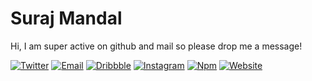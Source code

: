 # Suraj Mandal

Hi, I am super active on github and mail so please drop me a message!

[![Twitter](https://img.shields.io/badge/Twitter-1DA1F2?style=for-the-badge&logo=twitter&logoColor=white)](https://twitter.com/surajmandalcell)
[![Email](https://img.shields.io/badge/email-788cb6?style=for-the-badge&logo=About.me&logoColor=white)](https://surajmandalcell@gmail.com)
[![Dribbble](https://img.shields.io/badge/Dribbble-EA4C89?style=for-the-badge&logo=dribbble&logoColor=white)](https://dribbble.com/surajmandalcell)
[![Instagram](	https://img.shields.io/badge/Instagram-E4405F?style=for-the-badge&logo=instagram&logoColor=white)](https://www.instagram.com/surajmandalcell/)
[![Npm](https://img.shields.io/badge/npm-CB3837?style=for-the-badge&logo=npm&logoColor=white)](https://www.npmjs.com/~surajmandalcell)
[![Website](https://img.shields.io/badge/website-01295c?style=for-the-badge&logo=About.me&logoColor=white)](https://surajmandal.in)
 
<!--  <details markdown="1" close>
  <summary>Recent Projects</summary>
  <p align="left">
   <img src="https://github-readme-stats.vercel.app/api/pin/?theme=react&bg_color=1F222E&title_color=F85D7F&show_icons=false&hide_border=true&username=surajmandalcell&repo=vscode-uncanny" width="278">
   <img src="https://github-readme-stats.vercel.app/api/pin/?theme=dark&hide_border=true&username=surajmandalcell&repo=cloud-cache" width="278">
   <img src="https://github-readme-stats.vercel.app/api/pin/?theme=dark&hide_border=true&username=surajmandalcell&repo=nup" width="278">
   <img src="https://github-readme-stats.vercel.app/api/pin/?theme=dark&hide_border=true&username=surajmandalcell&repo=vscode-remix" width="278">
  </p>
 </details> -->
 
  <!-- <p align="left">
   <picture>
      <source media="(prefers-color-scheme: dark)" srcset="https://storage.googleapis.com/suraj-personal.appspot.com/gh/stats-image.svg" />
      <source media="(prefers-color-scheme: light)" srcset="https://storage.googleapis.com/suraj-personal.appspot.com/gh/stats-image-light.svg" />
      <img alt="github-stats" src="https://storage.googleapis.com/suraj-personal.appspot.com/gh/stats-image.svg" width="45%" />
    </picture>
   
   <picture>
      <source media="(prefers-color-scheme: dark)" srcset="https://storage.googleapis.com/suraj-personal.appspot.com/gh/streak-image.svg" />
      <source media="(prefers-color-scheme: light)" srcset="https://storage.googleapis.com/suraj-personal.appspot.com/gh/streak-image-light.svg" />
      <img alt="github-streak" src="https://storage.googleapis.com/suraj-personal.appspot.com/gh/streak-image.svg" width="49.5%" />
    </picture>
  </p> -->
 
<!--    
<details close>
    <summary>Profile Stats</summary>
    <picture>
          <source media="(prefers-color-scheme: dark)" srcset="dist/github-snake.svg?color_snake=#4489ec&color_dots=#2d333b,#14482e,#067238,#2dab47,#38d353" />
          <source media="(prefers-color-scheme: light)" srcset="dist/github-snake.svg" />
          <img alt="github-snake" src="dist/github-snake.svg" />
     </picture>
</details>
-->
